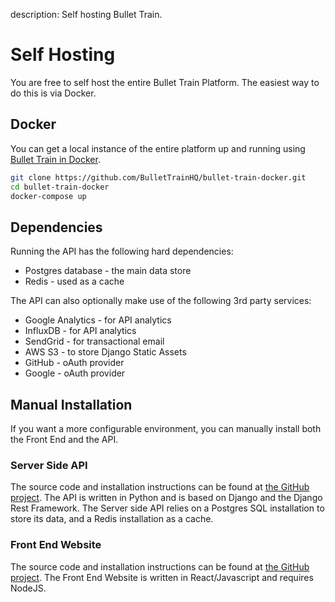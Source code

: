 description: Self hosting Bullet Train.

# Self Hosting

You are free to self host the entire Bullet Train Platform. The easiest way to do this is via Docker.

## Docker

You can get a local instance of the entire platform up and running using [Bullet Train in Docker](https://github.com/BulletTrainHQ/bullet-train-docker).

```bash
git clone https://github.com/BulletTrainHQ/bullet-train-docker.git
cd bullet-train-docker
docker-compose up
```

## Dependencies

Running the API has the following hard dependencies:

* Postgres database - the main data store
* Redis - used as a cache

The API can also optionally make use of the following 3rd party services:

* Google Analytics - for API analytics
* InfluxDB - for API analytics
* SendGrid - for transactional email
* AWS S3 - to store Django Static Assets
* GitHub - oAuth provider
* Google - oAuth provider

## Manual Installation

If you want a more configurable environment, you can manually install both the Front End and the API.

### Server Side API

The source code and installation instructions can be found at [the GitHub project](https://github.com/BulletTrainHQ/Bullet-Train-API). The API is written in Python and is based on Django and the Django Rest Framework. The Server side API relies on a Postgres SQL installation to store its data, and a Redis installation as a cache.

### Front End Website

The source code and installation instructions can be found at [the GitHub project](https://github.com/BulletTrainHQ/Bullet-Train-Frontend). The Front End Website is written in React/Javascript and requires NodeJS.

